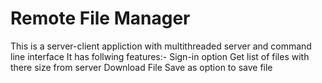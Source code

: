 # Remote File Manager
This is a server-client appliction with multithreaded server and command line interface
It has follwing features:-
Sign-in option
Get list of files with there size from server
Download File
Save as option to save file
